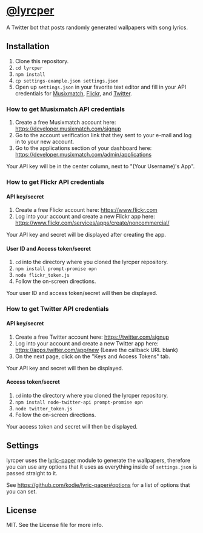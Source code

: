 # [@lyrcper](https://twitter.com/lyrcper)

A Twitter bot that posts randomly generated wallpapers with song lyrics.

## Installation
1. Clone this repository.
2. `cd lyrcper`
3. `npm install`
4. `cp settings-example.json settings.json`
5. Open up `settings.json` in your favorite text editor and fill in your API credentials for [Musixmatch](https://www.musixmatch.com), [Flickr](https://www.flickr.com), and [Twitter](https://twitter.com).

### How to get Musixmatch API credentials
1. Create a free Musixmatch account here: https://developer.musixmatch.com/signup
2. Go to the account verification link that they sent to your e-mail and log in to your new account.
3. Go to the applications section of your dashboard here: https://developer.musixmatch.com/admin/applications

Your API key will be in the center column, next to "(Your Username)'s App".

### How to get Flickr API credentials

#### API key/secret
1. Create a free Flickr account here: https://www.flickr.com
2. Log into your account and create a new Flickr app here: https://www.flickr.com/services/apps/create/noncommercial/

Your API key and secret will be displayed after creating the app.

#### User ID and Access token/secret
1. `cd` into the directory where you cloned the lyrcper repository.
2. `npm install prompt-promise opn`
3. `node flickr_token.js`
4. Follow the on-screen directions.

Your user ID and access token/secret will then be displayed.

### How to get Twitter API credentials

#### API key/secret
1. Create a free Twitter account here: https://twitter.com/signup
2. Log into your account and create a new Twitter app here: https://apps.twitter.com/app/new (Leave the callback URL blank)
3. On the next page, click on the "Keys and Access Tokens" tab.

Your API key and secret will then be displayed.

#### Access token/secret
1. `cd` into the directory where you cloned the lyrcper repository.
2. `npm install node-twitter-api prompt-promise opn`
3. `node twitter_token.js`
4. Follow the on-screen directions.

Your access token and secret will then be displayed.

## Settings
lyrcper uses the [lyric-paper](https://github.com/kodie/lyric-paper) module to generate the wallpapers, therefore you can use any options that it uses as everything inside of `settings.json` is passed straight to it.

See https://github.com/kodie/lyric-paper#options for a list of options that you can set.

## License
MIT. See the License file for more info.
